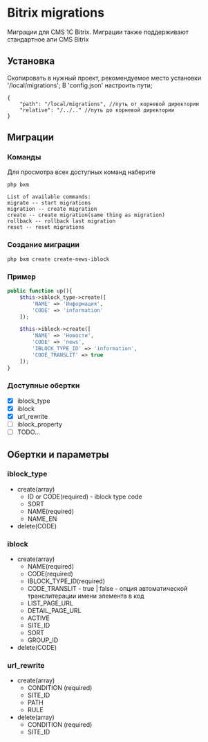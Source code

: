 # Bitrix migrations
Миграции для CMS 1C Bitrix. Миграции также поддерживают стандартное апи CMS Bitrix

## Установка
Скопировать в нужный проект, рекомендуемое место установки '/local/migrations';
В 'config.json' настроить пути;
```
{
    "path": "/local/migrations", //путь от корневой директории
    "relative": "/../.." //путь до корневой директории
}
```

## Миграции
### Команды
Для просмотра всех доступных команд наберите
```
php bxm
```

```
List of available commands:
migrate -- start migrations
migration -- create migration
create -- create migration(same thing as migration)
rollback -- rollback last migration
reset -- reset migrations
```

### Создание миграции
```
php bxm create create-news-iblock
```

### Пример
```php
public function up(){
    $this->iblock_type->create([
        'NAME' => 'Информация',
        'CODE' => 'information'
    ]);

    $this->iblock->create([
        'NAME' => 'Новости',
        'CODE' => 'news',
        'IBLOCK_TYPE_ID' => 'information',
        'CODE_TRANSLIT' => true
    ]);
}
```

### Доступные обертки
- [x] iblock_type
- [x] iblock
- [x] url_rewrite
- [ ] iblock_property
- [ ] TODO...

## Обертки и параметры
### iblock_type
* create(array)
    * ID or CODE(required) - iblock type code
    * SORT
    * NAME(required)
    * NAME_EN
* delete(CODE)

### iblock
* create(array)
    * NAME(required)
    * CODE(required)
    * IBLOCK_TYPE_ID(required)
    * CODE_TRANSLIT - true | false - опция автоматической транслитерации имени элемента в код
    * LIST_PAGE_URL
    * DETAIL_PAGE_URL
    * ACTIVE
    * SITE_ID
    * SORT       
    * GROUP_ID
* delete(CODE)

### url_rewrite
* create(array)
    * CONDITION (required)
    * SITE_ID
    * PATH
    * RULE
* delete(array)
    * CONDITION (required)
    * SITE_ID
